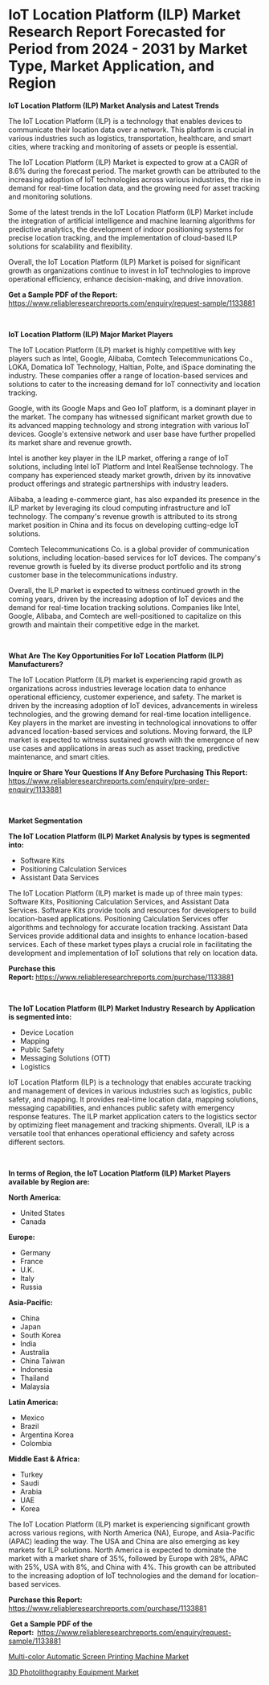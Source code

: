<p><h1>IoT Location Platform (ILP) Market Research Report Forecasted for Period from 2024 -  2031 by Market Type, Market Application, and Region</h1></p><p><strong>IoT Location Platform (ILP) Market Analysis and Latest Trends</strong></p>
<p><p>The IoT Location Platform (ILP) is a technology that enables devices to communicate their location data over a network. This platform is crucial in various industries such as logistics, transportation, healthcare, and smart cities, where tracking and monitoring of assets or people is essential.</p><p>The IoT Location Platform (ILP) Market is expected to grow at a CAGR of 8.6% during the forecast period. The market growth can be attributed to the increasing adoption of IoT technologies across various industries, the rise in demand for real-time location data, and the growing need for asset tracking and monitoring solutions. </p><p>Some of the latest trends in the IoT Location Platform (ILP) Market include the integration of artificial intelligence and machine learning algorithms for predictive analytics, the development of indoor positioning systems for precise location tracking, and the implementation of cloud-based ILP solutions for scalability and flexibility.</p><p>Overall, the IoT Location Platform (ILP) Market is poised for significant growth as organizations continue to invest in IoT technologies to improve operational efficiency, enhance decision-making, and drive innovation.</p></p>
<p><strong>Get a Sample PDF of the Report:&nbsp;</strong> <a href="https://www.reliableresearchreports.com/enquiry/request-sample/1133881">https://www.reliableresearchreports.com/enquiry/request-sample/1133881</a></p>
<p>&nbsp;</p>
<p><strong>IoT Location Platform (ILP) Major Market Players</strong></p>
<p><p>The IoT Location Platform (ILP) market is highly competitive with key players such as Intel, Google, Alibaba, Comtech Telecommunications Co., LOKA, Domatica IoT Technology, Haltian, Polte, and iSpace dominating the industry. These companies offer a range of location-based services and solutions to cater to the increasing demand for IoT connectivity and location tracking.</p><p>Google, with its Google Maps and Geo IoT platform, is a dominant player in the market. The company has witnessed significant market growth due to its advanced mapping technology and strong integration with various IoT devices. Google's extensive network and user base have further propelled its market share and revenue growth.</p><p>Intel is another key player in the ILP market, offering a range of IoT solutions, including Intel IoT Platform and Intel RealSense technology. The company has experienced steady market growth, driven by its innovative product offerings and strategic partnerships with industry leaders.</p><p>Alibaba, a leading e-commerce giant, has also expanded its presence in the ILP market by leveraging its cloud computing infrastructure and IoT technology. The company's revenue growth is attributed to its strong market position in China and its focus on developing cutting-edge IoT solutions.</p><p>Comtech Telecommunications Co. is a global provider of communication solutions, including location-based services for IoT devices. The company's revenue growth is fueled by its diverse product portfolio and its strong customer base in the telecommunications industry.</p><p>Overall, the ILP market is expected to witness continued growth in the coming years, driven by the increasing adoption of IoT devices and the demand for real-time location tracking solutions. Companies like Intel, Google, Alibaba, and Comtech are well-positioned to capitalize on this growth and maintain their competitive edge in the market.</p></p>
<p>&nbsp;</p>
<p><strong>What Are The Key Opportunities For IoT Location Platform (ILP) Manufacturers?</strong></p>
<p><p>The IoT Location Platform (ILP) market is experiencing rapid growth as organizations across industries leverage location data to enhance operational efficiency, customer experience, and safety. The market is driven by the increasing adoption of IoT devices, advancements in wireless technologies, and the growing demand for real-time location intelligence. Key players in the market are investing in technological innovations to offer advanced location-based services and solutions. Moving forward, the ILP market is expected to witness sustained growth with the emergence of new use cases and applications in areas such as asset tracking, predictive maintenance, and smart cities.</p></p>
<p><strong>Inquire or Share Your Questions If Any Before Purchasing This Report:</strong> <a href="https://www.reliableresearchreports.com/enquiry/pre-order-enquiry/1133881">https://www.reliableresearchreports.com/enquiry/pre-order-enquiry/1133881</a></p>
<p>&nbsp;</p>
<p><strong>Market Segmentation</strong></p>
<p><strong>The IoT Location Platform (ILP) Market Analysis by types is segmented into:</strong></p>
<p><ul><li>Software Kits</li><li>Positioning Calculation Services</li><li>Assistant Data Services</li></ul></p>
<p><p>The IoT Location Platform (ILP) market is made up of three main types: Software Kits, Positioning Calculation Services, and Assistant Data Services. Software Kits provide tools and resources for developers to build location-based applications. Positioning Calculation Services offer algorithms and technology for accurate location tracking. Assistant Data Services provide additional data and insights to enhance location-based services. Each of these market types plays a crucial role in facilitating the development and implementation of IoT solutions that rely on location data.</p></p>
<p><strong>Purchase this Report:&nbsp;</strong><a href="https://www.reliableresearchreports.com/purchase/1133881">https://www.reliableresearchreports.com/purchase/1133881</a></p>
<p>&nbsp;</p>
<p><strong>The IoT Location Platform (ILP) Market Industry Research by Application is segmented into:</strong></p>
<p><ul><li>Device Location</li><li>Mapping</li><li>Public Safety</li><li>Messaging Solutions (OTT)</li><li>Logistics</li></ul></p>
<p><p>IoT Location Platform (ILP) is a technology that enables accurate tracking and management of devices in various industries such as logistics, public safety, and mapping. It provides real-time location data, mapping solutions, messaging capabilities, and enhances public safety with emergency response features. The ILP market application caters to the logistics sector by optimizing fleet management and tracking shipments. Overall, ILP is a versatile tool that enhances operational efficiency and safety across different sectors.</p></p>
<p>&nbsp;</p>
<p><strong>In terms of Region, the IoT Location Platform (ILP) Market Players available by Region are:</strong></p>
<p>
    <p> <strong> North America: </strong>
        <ul>
            <li>United States</li>
            <li>Canada</li>
        </ul>
        </p> 
    <p> <strong> Europe: </strong>
        <ul>
            <li>Germany</li>
            <li>France</li>
            <li>U.K.</li>
            <li>Italy</li>
            <li>Russia</li>
        </ul>
        </p> 
    <p> <strong> Asia-Pacific: </strong>
        <ul>
            <li>China</li>
            <li>Japan</li>
            <li>South Korea</li>
            <li>India</li>
            <li>Australia</li>
            <li>China Taiwan</li>
            <li>Indonesia</li>
            <li>Thailand</li>
            <li>Malaysia</li>
        </ul>
        </p> 
    <p> <strong> Latin America: </strong>
        <ul>
            <li>Mexico</li>
            <li>Brazil</li>
            <li>Argentina Korea</li>
            <li>Colombia</li>
        </ul>
        </p> 
    <p> <strong> Middle East & Africa: </strong>
        <ul>
            <li>Turkey</li>
            <li>Saudi</li>
            <li>Arabia</li>
            <li>UAE</li>
            <li>Korea</li>
        </ul>
    </p>
    </p>
<p><p>The IoT Location Platform (ILP) market is experiencing significant growth across various regions, with North America (NA), Europe, and Asia-Pacific (APAC) leading the way. The USA and China are also emerging as key markets for ILP solutions. North America is expected to dominate the market with a market share of 35%, followed by Europe with 28%, APAC with 25%, USA with 8%, and China with 4%. This growth can be attributed to the increasing adoption of IoT technologies and the demand for location-based services.</p></p>
<p><strong>Purchase this Report: </strong><a href="https://www.reliableresearchreports.com/purchase/1133881">https://www.reliableresearchreports.com/purchase/1133881</a></p>
<p>&nbsp;<strong>Get a Sample PDF of the Report:&nbsp;&nbsp;</strong><a href="https://www.reliableresearchreports.com/enquiry/request-sample/1133881">https://www.reliableresearchreports.com/enquiry/request-sample/1133881</a></p>
<p><strong></strong></p>
<p><p><a href="https://issuu.com/reportprime-2/docs/multi-color-automatic-screen-printing-machine-mark">Multi-color Automatic Screen Printing Machine Market</a></p><p><a href="https://issuu.com/reportprime-2/docs/3d-photolithography-equipment-market-size-2030.ppt">3D Photolithography Equipment Market</a></p></p>